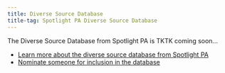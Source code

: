 ```yaml
---
title: Diverse Source Database
title-tag: Spotlight PA Diverse Source Database
---
```

The Diverse Source Database from Spotlight PA is TKTK coming soon…

* [Learn more about the diverse source database from Spotlight PA](/about/)
* [Nominate someone for inclusion in the database](https://docs.google.com/forms/d/e/1FAIpQLSdZx3UnNQaT9dLmWZQ0Ro41hygj7Mn_IvgddJzGF8R3TX50sA/viewform?usp=sf_link)
